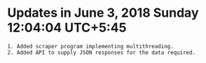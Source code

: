 # Updates in June 3, 2018 Sunday 12:04:04 UTC+5:45
    1. Added scraper program implementing multithreading.
    2. Added API to supply JSON responses for the data required.